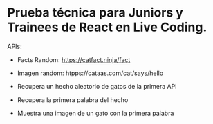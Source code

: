 # Prueba técnica para Juniors y Trainees de React en Live Coding.

APIs:

- Facts Random: https://catfact.ninja/fact
- Imagen random: htpps://cataas.com/cat/says/hello

- Recupera un hecho aleatorio de gatos de la primera API 
- Recupera la primera palabra del hecho
- Muestra una imagen de un gato con la primera palabra